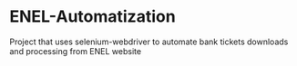 # ENEL-Automatization
Project that uses selenium-webdriver to automate bank tickets downloads and processing from ENEL website
